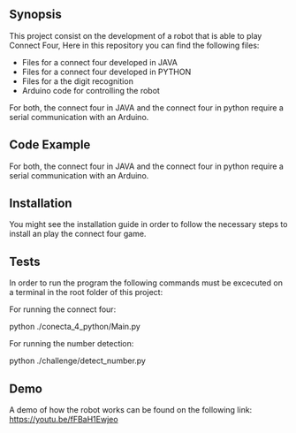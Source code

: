 ## Synopsis

This project consist on the development of a robot that is able to play Connect Four, Here in this repository you can find the following files:

- Files for a connect four developed in JAVA
- Files for a connect four developed in PYTHON
- Files for a the digit recognition
- Arduino code for controlling the robot

For both, the connect four in JAVA and the connect four in python require a serial communication with an Arduino.


## Code Example

For both, the connect four in JAVA and the connect four in python require a serial communication with an Arduino.


## Installation

You might see the installation guide in order to follow the necessary steps to install an play the connect four game.

## Tests

In order to run the program the following commands must be excecuted on a terminal in the root folder of this project:

For running the connect four:

python ./conecta_4_python/Main.py

For running the number detection:

python ./challenge/detect_number.py


## Demo

A demo of how the robot works can be found on the following link:
https://youtu.be/fFBaH1Ewjeo
